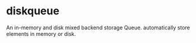 # diskqueue
An in-memory and disk mixed backend storage Queue. automatically store elements in memory or disk.
